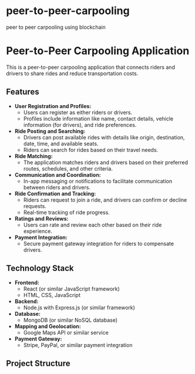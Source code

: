 # peer-to-peer-carpooling
peer to peer carpooling using blockchain
# Peer-to-Peer Carpooling Application

This is a peer-to-peer carpooling application that connects riders and drivers to share rides and reduce transportation costs.

## Features

* **User Registration and Profiles:**
    * Users can register as either riders or drivers.
    * Profiles include information like name, contact details, vehicle information (for drivers), and ride preferences.
* **Ride Posting and Searching:**
    * Drivers can post available rides with details like origin, destination, date, time, and available seats.
    * Riders can search for rides based on their travel needs.
* **Ride Matching:**
    * The application matches riders and drivers based on their preferred routes, schedules, and other criteria.
* **Communication and Coordination:**
    * In-app messaging or notifications to facilitate communication between riders and drivers.
* **Ride Confirmation and Tracking:**
    * Riders can request to join a ride, and drivers can confirm or decline requests.
    * Real-time tracking of ride progress.
* **Ratings and Reviews:**
    * Users can rate and review each other based on their ride experience.
* **Payment Integration:**
    * Secure payment gateway integration for riders to compensate drivers.

## Technology Stack

* **Frontend:**
    * React (or similar JavaScript framework)
    * HTML, CSS, JavaScript
* **Backend:**
    * Node.js with Express.js (or similar framework)
* **Database:**
    * MongoDB (or similar NoSQL database)
* **Mapping and Geolocation:**
    * Google Maps API or similar service
* **Payment Gateway:**
    * Stripe, PayPal, or similar payment integration

## Project Structure
